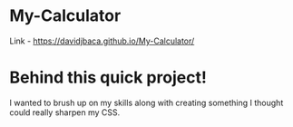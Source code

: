 # My-Calculator

Link - https://davidjbaca.github.io/My-Calculator/


# Behind this quick project!

I wanted to brush up on my skills along with creating something I thought could really sharpen my CSS. 

